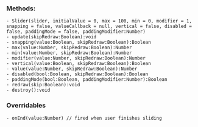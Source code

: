 ### Methods:
    - Slider(slider, initialValue = 0, max = 100, min = 0, modifier = 1, snapping = false, valueCallback = null, vertical = false, disabled = false, paddingMode = false, paddingModifier:Number)
    - update(skipRedraw:Boolean):void
    - snapping(value:Boolean, skipRedraw:Boolean):Boolean
    - max(value:Number, skipRedraw:Boolean):Number
    - min(value:Number, skipRedraw:Boolean):Number
    - modifier(value:Number, skipRedraw:Boolean):Number
    - vertical(value:Boolean, skipRedraw:Boolean):Boolean
    - value(value:Number, skipRedraw:Boolean):Number
    - disabled(bool:Boolean, skipRedraw:Boolean):Boolean
    - paddingMode(bool:Boolean, paddingModifier:Number):Boolean
    - redraw(skip:Boolean):void
    - destroy():void

### Overridables
    - onEnd(value:Number) // fired when user finishes sliding